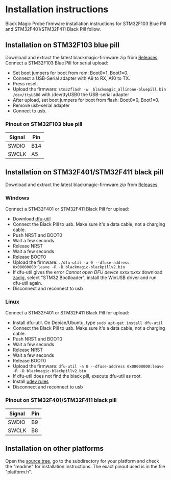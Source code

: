 # Installation instructions

Black Magic Probe firmware installation instructions for STM32F103 Blue Pill and STM32F401/STM32F411 Black Pill follow.

## Installation on STM32F103 blue pill

Download and extract the latest blackmagic-firmware.zip from [Releases](../../releases).
Connect a STM32F103 Blue Pill for serial upload:

- Set boot jumpers for boot from rom: Boot0=1, Boot1=0.
- Connect a USB-Serial adapter with A9 to RX, A10 to TX.
- Press reset.
- Upload the firmware: ``stm32flash -w  blackmagic_allinone-bluepill.bin /dev/ttyUSB0`` with /dev/ttyUSB0 the USB-serial adapter
- After upload, set boot jumpers for boot from flash: Boot0=0, Boot1=0.
- Remove usb-serial adapter
- Connect to usb.

###  Pinout on STM32F103 blue pill

|Signal|Pin|
|---|---|
|SWDIO|B14|
|SWCLK|A5|

## Installation on STM32F401/STM32F411 black pill

Download and extract the latest blackmagic-firmware.zip from [Releases](../../releases).

### Windows
Connect a STM32F401 or STM32F411 Black Pill for upload:

- Download [dfu-util](https://dfu-util.sourceforge.net/)
- Connect the Black Pill to usb. Make sure it's a data cable, not a charging cable.
- Push NRST and BOOT0
- Wait a few seconds
- Release NRST
- Wait a few seconds
- Release BOOT0
- Upload the firmware:
```./dfu-util -a 0 --dfuse-address 0x08000000:leave -R -D blackmagic-blackpillv2.bin```
- If dfu-util gives the error _Cannot open DFU device xxxx:xxxx_ download [zadig](https://zadig.akeo.ie/), select "STM32 Bootloader", install the WinUSB driver and run dfu-util again.
- Disconnect and reconnect to usb

### Linux

Connect a STM32F401 or STM32F411 Black Pill for upload:

- Install dfu-util. On Debian/Ubuntu, type ``sudo apt-get install dfu-util`` 
- Connect the Black Pill to usb.  Make sure it's a data cable, not a charging cable.
- Push NRST and BOOT0
- Wait a few seconds
- Release NRST
- Wait a few seconds
- Release BOOT0
- Upload the firmware:
```dfu-util -a 0 --dfuse-address 0x08000000:leave -R -D blackmagic-blackpillv2.bin```
- If dfu-util does not find the black pill, execute dfu-util as root.
- Install [udev rules](https://github.com/blackmagic-debug/blackmagic/tree/main/driver)
- Disconnect and reconnect to usb

###  Pinout on STM32F401/STM32F411 black pill

|Signal|Pin|
|---|---|
|SWDIO|B9|
|SWCLK|B8|

## Installation on other platforms

Open the [source tree](https://github.com/blackmagic-debug/blackmagic/tree/main/src/platforms), go to the subdirectory for your platform and check the "readme" for installation instructions. The exact pinout used is in the file "platform.h".
